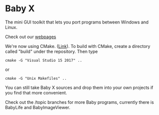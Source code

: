 # Baby X 

The mini GUI toolkit that lets you port programs between Windows
and Linux.
 
Check out our <a href="https://malcolmmclean.github.io/babyx/"> webpages</a>

We're now using CMake. (<a href="https://cmake.org/">Link</a>). To build with CMake, create a directory
called "build" under the repository. Then type

```
cmake -G "Visual Studio 15 2017" ..
```

or

```
cmake -G "Unix Makefiles" ..
```

You can still take Baby X sources and drop them into your own
projects if you find that more convenient.

Check out the /topic branches for more Baby programs, currently there is BabyLife and BabyImageViewer.
